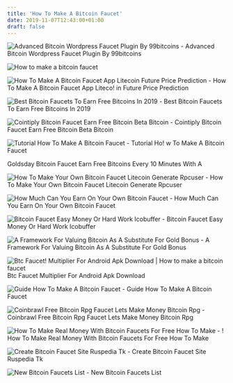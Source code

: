 ```yaml
---
title: 'How To Make A Bitcoin Faucet'
date: 2019-11-07T12:43:00+01:00
draft: false
---
```


![Advanced Bitcoin Wordpress Faucet Plugin By 99bitcoins - ](https://99bitcoins.com/wp-content/uploads/2016/09/make-payment.png "Advanced Bitcoin Wordpress Faucet Plugin By 99bitcoins | How to make a bitcoin faucet") Advanced Bitcoin Wordpress Faucet Plugin By 99bitcoins

![How to make a bitcoin faucet](https://i.pinimg.com/originals/df/ad/d9/dfadd9d4d9f4fcff14fbf12a9fa387ec.jpg "How to make a bitcoin faucet") 

![How To Make A Bitcoin Faucet App Litecoin Future Price Prediction - ](https://image.slidesharecdn.com/nashtechblockchaindevcafe-180203095551/95/how-to-develop-decentralized-app-app-on-ethereum-25-638.jpg?cb\\u003d1517652199 "How To Make A Bitcoin Faucet App Litecoin Future Price Prediction | How to make a bitcoin faucet") How To Make A Bitcoin Faucet App Liteco! in Future Price Prediction

![Best Bitcoin Faucets To Earn Free Bitcoins In 2019 - ](https://cdn.investinblockchain.com/wp-content/uploads/2018/12/bitcoin-faucet.jpg "Best Bitcoin Faucets To Earn Free Bitcoins In 2019 | How to make a bitcoin faucet") Best Bitcoin Faucets To Earn Free Bitcoins In 2019

![Cointiply Bitcoin Faucet Earn Free Bitcoin Beta Bitcoin - ](https://i.pinimg.com/originals/2c/a9/58/2ca958b87e3ccad319a5c721e881a77a.png "Cointiply Bitcoin Faucet Earn Free Bitcoin Beta Bitcoin | How to make a bitcoin faucet") Cointiply Bitcoin Faucet Earn Free Bitcoin Beta Bitcoin

![Tutorial How To Make A Bitcoin Faucet - ](https://i.ytimg.com/vi/i7U_NHagOSE/maxresdefault.jpg "Tutorial How To Make A Bitcoin Faucet | How to make a bitcoin faucet") Tutorial Ho! w To Make A Bitcoin Faucet

 Goldsday Bitcoin Faucet Earn Free Bitcoins Every 10 Minutes With A

![How To Make Your Own Bitcoin Faucet Litecoin Generate Rpcuser - ](https://usercontent2.hubstatic.com/13230059_f520.jpg "How To Make Your Own Bitcoin Faucet Litecoin Generate Rpcuser | How to make a bitcoin faucet") How To Make Your Own Bitcoin Faucet Litecoin Generate Rpcuser

![How Much Can You Earn On Your Own Bitcoin Faucet - ](https://bitcoindicetop.com/wp-content/uploads/2016/09/faucetbtc.jpg "How Much Can You Earn On Your Own Bi!   tcoin Faucet | How to make a bitcoin faucet") How Much Can You Earn On Your Own Bitcoin Faucet

![Bitcoin Faucet Easy Money Or Hard Work Icobuffer - ](https://icobuffer.com/storage/posts/March2018/Bitcoin-faucet-807x454.jpg "Bitcoin Faucet Easy Money Or Hard Work Icobuffer | How to make a bitcoin faucet") Bitcoin Faucet Easy Money Or Hard Work Icobuffer

![A Framework For Valuing Bitcoin As A Substitute For Gold Bonus - ](http://shoppenkochen.ch/img/f223314501845ad556007ffd8b153bc6.jpg "A Framework For Valuing Bitcoin As A Substitute For Gold Bonus | How to make a bitcoin faucet") A Framework For Valuing Bitcoin As A Substitute For Gold Bonus

![](https://image.winudf.com/v2/image1/Y29tLmFjdHNnaS5idGNfc2NyZWVuXzFfMTU0Njk2MDc3MV8wNzE/screen-1.jpg?fakeurl=1&type=.jpg "Btc Faucet!    Multiplier For Android Apk Download | How to make a bitcoin faucet") Btc Faucet Multiplier For Android Apk Download

![Guide How To Make A Bitcoin Faucet - ](http://themerkle.com/wp-content/uploads/2016/02/faucet-signup.png "Guide How To Make A Bitcoin Faucet | How to make a bitcoin faucet") Guide How To Make A Bitcoin Faucet

![Coinbrawl Free Bitcoin Rpg Faucet Lets Make Money Bitcoin Rpg - ](https://i.pinimg.com/originals/df/ad/d9/dfadd9d4d9f4fcff14fbf12a9fa387ec.jpg "Coinbrawl Free Bitcoin Rpg Faucet Lets Make Money Bitcoin Rpg | How to make a bitcoin faucet") Coinbrawl Free Bitcoin Rpg Faucet Lets Make Money Bitcoin Rpg

![How To Make Real Money With Bitcoin Faucets For Free How To Make - !   ](https://emoreview.files.wordpress.com/2015/10/faucet-e1444635238880.jpg "How To Make Real Money With Bitcoin Faucets For Free How To Make | How to make a bitcoin faucet") How To Make Real Money With Bitcoin Faucets For Free How To Make

![Create Bitcoin Faucet Site Ruspedia Tk - ](https://2.bp.blogspot.com/-Uan4qWhQyLo/WOP1mDR9NFI/AAAAAAAAAr4/QeHCTF9Let8ZssfTrDtIQ1txilLbJIj4ACLcB/s400/Create%2BBitcoin%2BFaucet.png "Create Bitcoin Faucet Site Ruspedia Tk | How to make a bitcoin faucet") Create Bitcoin Faucet Site Ruspedia Tk

![New Bitcoin Faucets List - ](https://30btc.com/wp-content/uploads/2015/06/bitcoin-faucet.jpg "New Bitcoin Faucets List | How to make a bitcoin faucet") New Bitcoin Faucets List